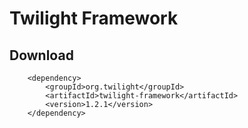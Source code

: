 # Twilight Framework

## Download
        <dependency>
            <groupId>org.twilight</groupId>
            <artifactId>twilight-framework</artifactId>
            <version>1.2.1</version>
        </dependency>